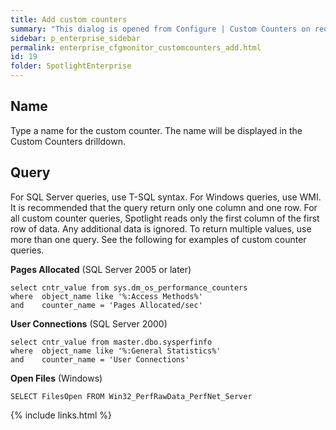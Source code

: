 ```yaml
---
title: Add custom counters
summary: "This dialog is opened from Configure | Custom Counters on request to add a custom counter."
sidebar: p_enterprise_sidebar
permalink: enterprise_cfgmonitor_customcounters_add.html
id: 19
folder: SpotlightEnterprise
---
```




## Name

Type a name for the custom counter. The name will be displayed in the Custom Counters drilldown.

## Query

For SQL Server queries, use T-SQL syntax. For Windows queries, use WMI. It is recommended that the query return only one column and one row. For all custom counter queries, Spotlight reads only the first column of the first row of data. Any additional data is ignored. To return multiple values, use more than one query. See the following for examples of custom counter queries.

**Pages Allocated** (SQL Server 2005 or later)

```
select cntr_value from sys.dm_os_performance_counters
where  object_name like '%:Access Methods%'
and    counter_name = 'Pages Allocated/sec'
```

**User Connections** (SQL Server 2000)

```
select cntr_value from master.dbo.sysperfinfo
where  object_name like '%:General Statistics%'
and    counter_name = 'User Connections'
```

**Open Files** (Windows)

```
SELECT FilesOpen FROM Win32_PerfRawData_PerfNet_Server
```



{% include links.html %}
